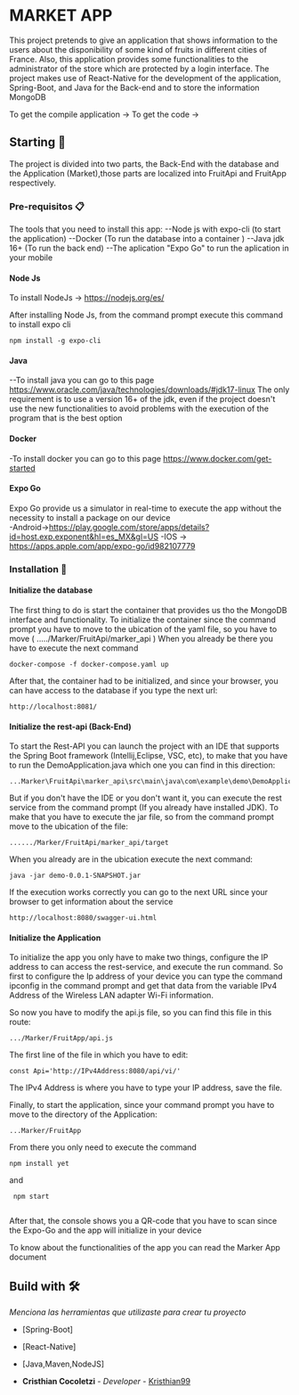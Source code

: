 # MARKET APP 
 
 This project pretends to give an application that shows information to the users about the disponibility of some kind of fruits in different cities of France. Also, this application provides some functionalities to the administrator of the store which are protected by a login interface. The project makes use of React-Native for the development of the application, Spring-Boot, and Java for the Back-end and to store the information MongoDB 

 To get the compile application ->
 To get the code ->  
 
## Starting 🚀

The project is divided into two parts, the Back-End with the database and the Application (Market),those parts are localized into FruitApi and FruitApp respectively.




### Pre-requisitos 📋

The tools that you need to install this app:
--Node js  with expo-cli (to start the application)
--Docker (To run the database into a container )
--Java jdk 16+ (To run the back end)
--The aplication "Expo Go" to run the aplication in your mobile 
   

#### Node Js
To install NodeJs -> https://nodejs.org/es/

After installing Node Js, from the command prompt execute this command to install expo cli 

```
npm install -g expo-cli
```
#### Java
--To install java you can go to this page https://www.oracle.com/java/technologies/downloads/#jdk17-linux 
The only requirement is to use a version 16+ of the jdk, even if the project doesn't use the new functionalities to avoid problems with the execution of the program that is the best option 

#### Docker 
-To install docker you can go to this page https://www.docker.com/get-started

#### Expo Go 
Expo Go provide us a simulator in real-time to execute the app without the necessity to install a package on our device   
    -Android->https://play.google.com/store/apps/details?id=host.exp.exponent&hl=es_MX&gl=US
    -IOS -> https://apps.apple.com/app/expo-go/id982107779


### Installation  🔧

#### Initialize the database

The first thing to do is start the container that provides us tho the MongoDB interface and functionality. To initialize the container since the command prompt you have to move to the ubication of the yaml file, so you have to move (  ...../Marker/FruitApi/marker_api )
When you already be there you have to execute the next command 

```
docker-compose -f docker-compose.yaml up
```

After that, the container had to be initialized, and since your browser, you can have access to the database if you type the next url:

```
http://localhost:8081/
```

#### Initialize the rest-api (Back-End)
To start the Rest-API you can launch the project with an IDE that supports the Spring Boot framework (Intellij,Eclipse, VSC, etc), to make
that you have to run the DemoApplication.java which one you can find in this direction:

```
...Marker\FruitApi\marker_api\src\main\java\com\example\demo\DemoApplication.java
```

But if you don't have the IDE or you don't want it, you can execute the rest service from the command prompt (If you already have installed JDK).
To make that you have to execute the jar file, so from the command prompt move to the ubication of the file:

```
....../Marker/FruitApi/marker_api/target
```

When you already are in the ubication execute the next command:

```
java -jar demo-0.0.1-SNAPSHOT.jar
```
If the execution works correctly you can go to the next URL since your browser to get information about the service

```
http://localhost:8080/swagger-ui.html
```
#### Initialize the Application

To initialize the app you only have to make two things, configure the IP address to can access the rest-service, and execute the run command.
So first to configure the Ip address of your device you can type the command ipconfig in the command prompt and get that data from the variable  IPv4 Address of the Wireless LAN adapter Wi-Fi information.

So now you have to modify the api.js file, so you can find this file in this route:


```
.../Marker/FruitApp/api.js
```

The first line of the file in which you have to edit:

```
const Api='http://IPv4Address:8080/api/vi/'

```
The  IPv4 Address is where you have to type your IP address, save the file.

Finally, to start the application, since your command prompt you have to move to the directory of the Application:
```
...Marker/FruitApp

```
From there you only need to execute the command

```
npm install yet
```
and 
```
 npm start 
 
```

After that, the console shows you a QR-code that you have to scan since the Expo-Go and the app will initialize in your device 


To know about the functionalities of the app you can read the Marker App document 




## Build with 🛠️

_Menciona las herramientas que utilizaste para crear tu proyecto_

* [Spring-Boot]
* [React-Native]
* [Java,Maven,NodeJS]




* **Cristhian Cocoletzi** - *Developer* - [Kristhian99](https://github.com/Kristhian99)
